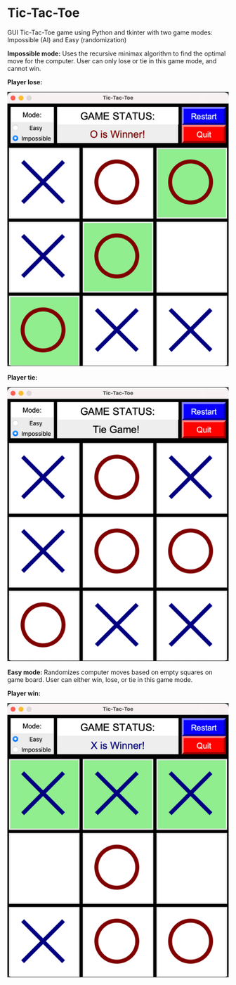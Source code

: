 # Tic-Tac-Toe
GUI Tic-Tac-Toe game using Python and tkinter with two game modes: Impossible (AI) and Easy (randomization)

**Impossible mode:** 
Uses the recursive minimax algorithm to find the optimal move for the computer.
User can only lose or tie in this game mode, and cannot win.

**Player lose:**

![](O_winner.png)

**Player tie:**

![](tie.png)

**Easy mode:** 
Randomizes computer moves based on empty squares on game board.
User can either win, lose, or tie in this game mode.

**Player win:**

![](X_winner.png)


